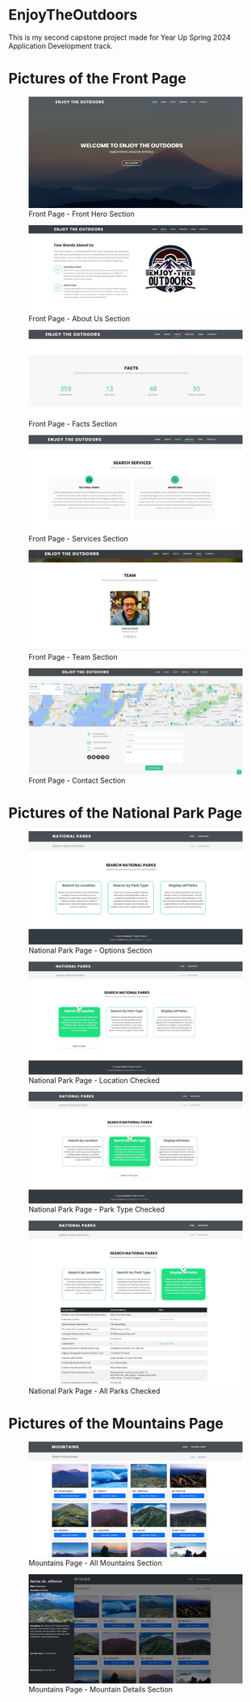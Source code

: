 # EnjoyTheOutdoors
This is my second capstone project made for Year Up Spring 2024 Application Development track.

# Pictures of the Front Page
<figure>
    <img src="images/READMEImages/FrontPageFrontHeroSection.jpg"
         alt="Front Page - Front Hero Section">
    <figcaption>Front Page - Front Hero Section</figcaption>
</figure>

<figure>
    <img src="images/READMEImages/FrontPageAboutUsSection.jpg"
         alt="Front Page - About Us Section">
    <figcaption>Front Page - About Us Section</figcaption>
</figure>

<figure>
    <img src="images/READMEImages/FrontPageFactsSection.jpg"
         alt="Front Page - Facts Section">
    <figcaption>Front Page - Facts Section</figcaption>
</figure>

<figure>
    <img src="images/READMEImages/FrontPageServicesSection.jpg"
         alt="Front Page - Services Section">
    <figcaption>Front Page - Services Section</figcaption>
</figure>

<figure>
    <img src="images/READMEImages/FrontPageTeamSection.jpg"
         alt="Front Page - Team Section">
    <figcaption>Front Page - Team Section</figcaption>
</figure>

<figure>
    <img src="images/READMEImages/FrontPageContactSection.jpg"
         alt="Front Page - Contact Section">
    <figcaption>Front Page - Contact Section</figcaption>
</figure>

# Pictures of the National Park Page
<figure>
    <img src="images/READMEImages/NationalParksPage%20-%20Options%20Display.jpg"
         alt="National Park Page - Options Section">
    <figcaption>National Park Page - Options Section</figcaption>
</figure>

<figure>
    <img src="images/READMEImages/NationalParksPage%20-%20SelectByLocationChecked.jpg"
         alt="National Park Page - Location Checked">
    <figcaption>National Park Page - Location Checked</figcaption>
</figure>

<figure>
    <img src="images/READMEImages/NationalParksPage%20-%20SelectByParkTypeChecked.jpg"
         alt="National Park Page - Park Type Checked">
    <figcaption>National Park Page - Park Type Checked</figcaption>
</figure>

<figure>
    <img src="images/READMEImages/NationalParksPage%20-%20DisplayAllParksChecked.jpg"
         alt="National Park Page - All Parks Checked">
    <figcaption>National Park Page - All Parks Checked</figcaption>
</figure>

# Pictures of the Mountains Page
<figure>
    <img src="images/READMEImages/MountainsPage%20-%20DisplayAllMountains.jpg"
         alt="Mountains Page - All Mountains Section">
    <figcaption>Mountains Page - All Mountains Section</figcaption>
</figure>

<figure>
    <img src="images/READMEImages/MountainsPage%20-%20DisplayDetailsOfASelectedMountain.jpg"
         alt="Mountains Page - Mountain Details Section">
    <figcaption>Mountains Page - Mountain Details Section</figcaption>
</figure>




